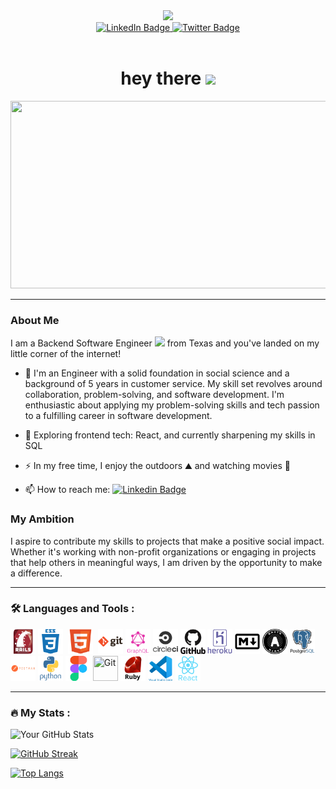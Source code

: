 <div id="header" align="center">
  <img src="https://media.giphy.com/media/v1.Y2lkPTc5MGI3NjExaDdsYTUwcDdnZXh0b3k0Z21iMHIycW9qbDltaW80ZXF5eG1taDYydSZlcD12MV9pbnRlcm5hbF9naWZfYnlfaWQmY3Q9Zw/F855szZFwU5nMdQTP0/giphy.gif" width="100"/>
<div id="badges">
  <a href="www.linkedin.com/in/gabrieltt">
    <img src="https://img.shields.io/badge/LinkedIn-blue?style=for-the-badge&logo=linkedin&logoColor=white" alt="LinkedIn Badge"/>
  </a>
<a href="https://twitter.com/gt_codez">
    <img src="https://img.shields.io/badge/Twitter-blue?style=for-the-badge&logo=twitter&logoColor=white" alt="Twitter Badge"/>
  </a>
</div>
<img src="https://komarev.com/ghpvc/?username=your-github-username&style=flat-square&color=blue" alt=""/>
<h1>
  hey there
  <img src="https://media.giphy.com/media/hvRJCLFzcasrR4ia7z/giphy.gif" width="30px"/>
</h1>
</div>

<div align="center">
  <img src="https://media.giphy.com/media/v1.Y2lkPTc5MGI3NjExdWczcnVtMmdybmRvOW1mOWh2cXY5ZjczM3NiZ2kyODd5MjJ2c3d6ayZlcD12MV9pbnRlcm5hbF9naWZfYnlfaWQmY3Q9Zw/wwg1suUiTbCY8H8vIA/giphy-downsized-large.gif" width="600" height="300"/>
</div>

---

### About Me

I am a Backend Software Engineer <img src="https://media.giphy.com/media/WUlplcMpOCEmTGBtBW/giphy.gif" width="30"> from Texas and you've landed on my little corner of the internet!

- :telescope: I'm an Engineer with a solid foundation in social science and a background of 5 years in customer service. My skill set revolves around collaboration, problem-solving, and software development. I'm enthusiastic about applying my problem-solving skills and tech passion to a fulfilling career in software development.

- :seedling: Exploring frontend tech: React, and currently sharpening my skills in SQL

- :zap: In my free time, I enjoy the outdoors ⛰️ and watching movies 🎥

- :mailbox: How to reach me: [![Linkedin Badge](https://img.shields.io/badge/-Gabe-blue?style=flat&logo=Linkedin&logoColor=white)](www.linkedin.com/in/gabrieltt)

### My Ambition

I aspire to contribute my skills to projects that make a positive social impact. Whether it's working with non-profit organizations or engaging in projects that help others in meaningful ways, I am driven by the opportunity to make a difference.

---

### :hammer_and_wrench: Languages and Tools :

<div>
  <img src="https://github.com/devicons/devicon/blob/master/icons/rails/rails-original-wordmark.svg" title="Git" **alt="Git" width="40" height="40"/>
  <img src="https://github.com/devicons/devicon/blob/master/icons/css3/css3-plain-wordmark.svg"  title="CSS3" alt="CSS" width="40" height="40"/>&nbsp;
  <img src="https://github.com/devicons/devicon/blob/master/icons/html5/html5-original.svg" title="HTML5" alt="HTML" width="40" height="40"/>&nbsp;
  <img src="https://github.com/devicons/devicon/blob/master/icons/git/git-original-wordmark.svg" title="Git" **alt="Git" width="40" height="40"/>
  <img src="https://github.com/devicons/devicon/blob/master/icons/graphql/graphql-plain-wordmark.svg" title="Git" **alt="Graphql" width="40" height="40"/>
  <img src="https://github.com/devicons/devicon/blob/master/icons/circleci/circleci-plain-wordmark.svg" title="circleci" **alt="Git" width="40" height="40"/>
  <img src="https://github.com/devicons/devicon/blob/master/icons/github/github-original-wordmark.svg" title="GitHub" **alt="Git" width="40" height="40"/>
  <img src="https://github.com/devicons/devicon/blob/master/icons/heroku/heroku-original-wordmark.svg" title="Git" **alt="Git" width="40" height="40"/>
  <img src="https://github.com/devicons/devicon/blob/master/icons/markdown/markdown-original.svg" title="Git" **alt="Git" width="40" height="40"/>
  <img src="https://github.com/devicons/devicon/blob/master/icons/oauth/oauth-original.svg" title="Git" **alt="Git" width="40" height="40"/>
  <img src="https://github.com/devicons/devicon/blob/master/icons/postgresql/postgresql-original-wordmark.svg" title="Git" **alt="Git" width="40" height="40"/>
  <img src="https://github.com/devicons/devicon/blob/master/icons/postman/postman-original-wordmark.svg" title="Git" **alt="Git" width="40" height="40"/>
  <img src="https://github.com/devicons/devicon/blob/master/icons/python/python-original-wordmark.svg" title="Git" **alt="Git" width="40" height="40"/>
  <img src="https://github.com/devicons/devicon/blob/master/icons/figma/figma-original.svg" title="Git" **alt="Git" width="40" height="40"/>
  <img src="https://github.com/devicons/devicon/tree/master/icons/rspec" title="Git" **alt="Git" width="40" height="40"/>
  <img src="https://github.com/devicons/devicon/blob/master/icons/ruby/ruby-original-wordmark.svg" title="Git" **alt="Git" width="40" height="40"/>
  <img src="https://github.com/devicons/devicon/blob/master/icons/vscode/vscode-original-wordmark.svg" title="Git" **alt="Git" width="40" height="40"/>
  <img src="https://github.com/devicons/devicon/blob/master/icons/react/react-original-wordmark.svg" title="React" alt="React" width="40" height="40"/>&nbsp;
</div>

---

### :fire: My Stats :

![Your GitHub Stats](https://github-readme-stats.vercel.app/api?username=gabe-torres&show_icons=true&theme=radical)

[![GitHub Streak](http://github-readme-streak-stats.herokuapp.com?user=gabe-torres&theme=dark&background=000000)](https://git.io/streak-stats)

[![Top Langs](https://github-readme-stats.vercel.app/api/top-langs/?username=gabe-torres&layout=compact&theme=vision-friendly-dark)](https://github.com/anuraghazra/github-readme-stats)



